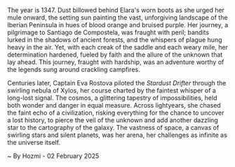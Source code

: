 
The year is 1347.  Dust billowed behind Elara's worn boots as she urged her mule onward, the setting sun painting the vast, unforgiving landscape of the Iberian Peninsula in hues of blood orange and bruised purple.  Her journey, a pilgrimage to Santiago de Compostela, was fraught with peril; bandits lurked in the shadows of ancient forests, and the whispers of plague hung heavy in the air. Yet, with each creak of the saddle and each weary mile, her determination hardened, fueled by faith and the allure of the unknown that lay ahead. This journey, fraught with hardship, was an adventure worthy of the legends sung around crackling campfires.

Centuries later, Captain Eva Rostova piloted the *Stardust Drifter* through the swirling nebula of Xylos, her course charted by the faintest whisper of a long-lost signal.  The cosmos, a glittering tapestry of impossibilities, held both wonder and danger in equal measure.  Across lightyears, she chased the faint echo of a civilization, risking everything for the chance to uncover a lost history, to pierce the veil of the unknown and add another dazzling star to the cartography of the galaxy.  The vastness of space, a canvas of swirling stars and silent planets, was her arena, her challenges as infinite as the universe itself.

~ By Hozmi - 02 February 2025
